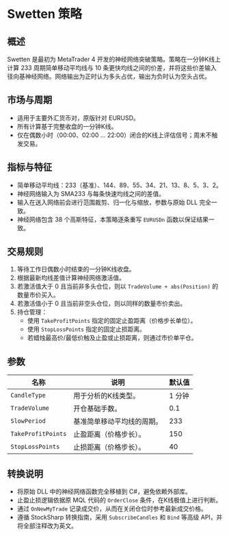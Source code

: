 # Swetten 策略

## 概述
Swetten 是最初为 MetaTrader 4 开发的神经网络突破策略。策略在一分钟K线上计算 233 周期简单移动平均线与 10 条更快均线之间的价差，并将这些价差输入径向基神经网络。网络输出为正时认为多头占优，输出为负时认为空头占优。

## 市场与周期
- 适用于主要外汇货币对，原版针对 EURUSD。
- 所有计算基于完整收盘的一分钟K线。
- 仅在偶数小时（00:00、02:00 … 22:00）闭合的K线上评估信号；周末不触发交易。

## 指标与特征
- 简单移动平均线：233（基准）、144、89、55、34、21、13、8、5、3、2。
- 神经网络输入为 SMA233 与每条快速均线之间的差值。
- 输入在送入网络前会进行范围裁剪、归一化与缩放，参数与原始 DLL 完全一致。
- 神经网络包含 38 个高斯特征，本策略逐条重写 `EURUSDn` 函数以保证结果一致。

## 交易规则
1. 等待工作日偶数小时结束的一分钟K线收盘。
2. 根据最新均线差值计算神经网络激活值。
3. 若激活值大于 0 且当前非多头仓位，则以 `TradeVolume + abs(Position)` 的数量市价买入。
4. 若激活值小于 0 且当前非空头仓位，则以同样的数量市价卖出。
5. 持仓管理：
   - 使用 `TakeProfitPoints` 指定的固定止盈距离（价格步长单位）。
   - 使用 `StopLossPoints` 指定的固定止损距离。
   - 若蜡烛最高价/最低价触及止盈或止损距离，则通过市价单平仓。

## 参数
| 名称 | 说明 | 默认值 |
| --- | --- | --- |
| `CandleType` | 用于分析的K线类型。 | 1 分钟 |
| `TradeVolume` | 开仓基础手数。 | 0.1 |
| `SlowPeriod` | 基准简单移动平均线的周期。 | 233 |
| `TakeProfitPoints` | 止盈距离（价格步长）。 | 150 |
| `StopLossPoints` | 止损距离（价格步长）。 | 40 |

## 转换说明
- 将原始 DLL 中的神经网络函数完全移植到 C#，避免依赖外部库。
- 止盈止损逻辑依据原 MQL 代码的 `OrderClose` 条件，在K线极值上进行判断。
- 通过 `OnNewMyTrade` 记录成交价，从而在关闭仓位时参考最新成交价格。
- 遵循 StockSharp 转换指南，采用 `SubscribeCandles` 和 `Bind` 等高级 API，并将全部注释改为英文。

